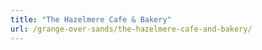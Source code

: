 ```yaml
---
title: "The Hazelmere Cafe & Bakery"
url: /grange-over-sands/the-hazelmere-cafe-and-bakery/
---
```

